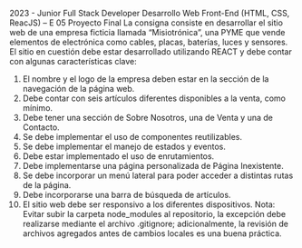 2023 - Junior Full Stack Developer
Desarrollo Web Front-End (HTML, CSS, ReacJS) – E 05
Proyecto Final
La consigna consiste en desarrollar el sitio web de una empresa ficticia llamada “Misiotrónica”, una
PYME que vende elementos de electrónica como cables, placas, baterías, luces y sensores.
El sitio en cuestión debe estar desarrollado utilizando REACT y debe contar con algunas características
clave:
1. El nombre y el logo de la empresa deben estar en la sección de la navegación de la página
web.
2. Debe contar con seis artículos diferentes disponibles a la venta, como mínimo.
3. Debe tener una sección de Sobre Nosotros, una de Venta y una de Contacto.
4. Se debe implementar el uso de componentes reutilizables.
5. Se debe implementar el manejo de estados y eventos.
6. Debe estar implementado el uso de enrutamientos.
7. Debe implementarse una página personalizada de Página Inexistente.
8. Se debe incorporar un menú lateral para poder acceder a distintas rutas de la página.
9. Debe incorporarse una barra de búsqueda de artículos.
10. El sitio web debe ser responsivo a los diferentes dispositivos.
Nota: Evitar subir la carpeta node_modules al repositorio, la excepción debe realizarse mediante el
archivo .gitignore; adicionalmente, la revisión de archivos agregados antes de cambios locales es una
buena práctica.
